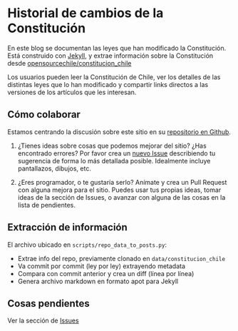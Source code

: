 # Historial de cambios de la Constitución

En este blog se documentan las leyes que han modificado la Constitución.
Está construido con [Jekyll](https://jekyllrb.com/), y extrae información sobre la Constitución desde [opensourcechile/constitucion_chile](https://github.com/opensourcechile/constitucion_chile)

Los usuarios pueden leer la Constitución de Chile, ver los detalles
de las distintas leyes que lo han modificado y compartir links directos
a las versiones de los artículos que les interesan.

## Cómo colaborar

Estamos centrando la discusión sobre este sitio en su [repositorio en Github](https://github.com/opensourcechile/constitucion).

1. ¿Tienes ideas sobre cosas que podemos mejorar del sitio? ¿Has encontrado
errores? Por favor crea un [nuevo Issue](https://github.com/opensourcechile/constitucion/issues/new) describiendo tu sugerencia
de forma lo más detallada posible. Idealmente incluye pantallazos,
dibujos, etc.

2. ¿Eres programador, o te gustaría serlo? Anímate y crea un Pull Request
con alguna mejora para el sitio. Puedes usar tus propias ideas, tomar ideas 
de la sección de Issues, o avanzar con alguna de las cosas en la lista de pendientes.

## Extracción de información

El archivo ubicado en `scripts/repo_data_to_posts.py`:

 - Extrae info del repo, previamente clonado en `data/constitucion_chile`
 - Va commit por commit (ley por ley) extrayendo metadata
 - Compara con commit anterior y crea un diff (línea por línea)
 - Genera archivo markdown en formato apot para Jekyll


## Cosas pendientes

Ver la sección de [Issues](https://github.com/opensourcechile/constitucion/issues)
